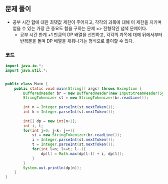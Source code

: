 ## 문제 풀이
- 공부 시간 합에 대한 최댓값 제한이 주어지고, 각각의 과목에 대해 이 제한을 지키며 얻을 수 있는 가장 큰 중요도 합을 구하는 문제 => 전형적인 냅색 문제이다.
  - 공부 시간 한계 +1 만큼의 DP 배열을 선언하고, 각각의 과목에 대해 뒤에서부터 반복문을 돌며 DP 배열을 채워나가는 형식으로 풀이할 수 있다.

### 코드
```java
import java.io.*;
import java.util.*;


public class Main {
    public static void main(String[] args) throws Exception {
        BufferedReader br = new BufferedReader(new InputStreamReader(System.in));
        StringTokenizer st = new StringTokenizer(br.readLine());
        
        int n = Integer.parseInt(st.nextToken());
        int k = Integer.parseInt(st.nextToken());
        
        int[] dp = new int[n+1];
        int i, t;
        for(int j=0; j<k; j++){
            st = new StringTokenizer(br.readLine());
            i = Integer.parseInt(st.nextToken());
            t = Integer.parseInt(st.nextToken());
            for(int l=n; l>=t; l--){
                dp[l] = Math.max(dp[l-t] + i, dp[l]);
            }
        }
        System.out.println(dp[n]);
    }
}

```